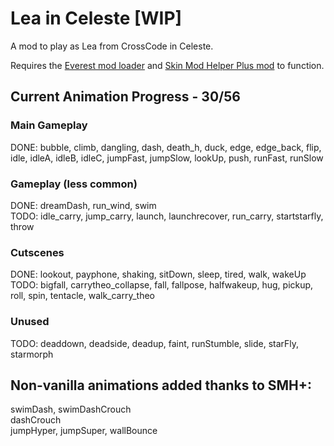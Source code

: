 # Lea in Celeste [WIP]
 A mod to play as Lea from CrossCode in Celeste.
 
 Requires the [Everest mod loader](https://everestapi.github.io/) and [Skin Mod Helper Plus mod](https://gamebanana.com/mods/473796) to function.
 
## Current Animation Progress - 30/56
### Main Gameplay
 DONE: bubble, climb, dangling, dash, death_h, duck, edge, edge_back, flip, idle, idleA, idleB, idleC, jumpFast, jumpSlow, lookUp, push, runFast, runSlow

### Gameplay (less common)
 DONE: dreamDash, run_wind, swim  
 TODO: idle_carry, jump_carry, launch, launchrecover, run_carry, startstarfly, throw
 
### Cutscenes
 DONE: lookout, payphone, shaking, sitDown, sleep, tired, walk, wakeUp  
 TODO: bigfall, carrytheo_collapse, fall, fallpose, halfwakeup, hug, pickup, roll, spin, tentacle, walk_carry_theo
 
### Unused
 TODO: deaddown, deadside, deadup, faint, runStumble, slide, starFly, starmorph
 
## Non-vanilla animations added thanks to SMH+:
 swimDash, swimDashCrouch  
 dashCrouch  
 jumpHyper, jumpSuper, wallBounce